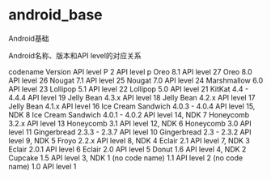 # android_base
Android基础

Android名称、版本和API level的对应关系

codename	     Version	      API level
P	              2	            API level p
Oreo          	8.1	          API level 27
Oreo	          8.0	          API level 26
Nougat	7.1	API level 25
Nougat	7.0	API level 24
Marshmallow	6.0	API level 23
Lollipop	5.1	API level 22
Lollipop	5.0	API level 21
KitKat	4.4 - 4.4.4	API level 19
Jelly Bean	4.3.x	API level 18
Jelly Bean	4.2.x	API level 17
Jelly Bean	4.1.x	API level 16
Ice Cream Sandwich	4.0.3 - 4.0.4	API level 15, NDK 8
Ice Cream Sandwich	4.0.1 - 4.0.2	API level 14, NDK 7
Honeycomb	3.2.x	API level 13
Honeycomb	3.1	API level 12, NDK 6
Honeycomb	3.0	API level 11
Gingerbread	2.3.3 - 2.3.7	API level 10
Gingerbread	2.3 - 2.3.2	API level 9, NDK 5
Froyo	2.2.x	API level 8, NDK 4
Eclair	2.1	API level 7, NDK 3
Eclair	2.0.1	API level 6
Eclair	2.0	API level 5
Donut	1.6	API level 4, NDK 2
Cupcake	1.5	API level 3, NDK 1
(no code name)	1.1	API level 2
(no code name)	1.0	API level 1
